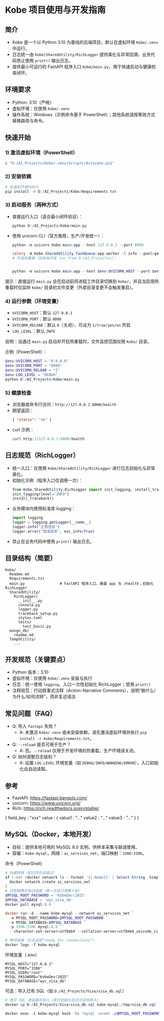 # Kobe 项目使用与开发指南

## 简介
- Kobe 是一个以 Python 3.10 为基线的后端项目，默认在虚拟环境 `Kobe/.venv` 中运行。
- 日志统一由 `Kobe/SharedUtility/RichLogger` 提供美化与异常回溯，业务代码禁止使用 `print()` 输出日志。
- 提供最小可运行的 FastAPI 程序入口 `Kobe/main.py`，用于快速启动与健康检查闭环。

## 环境要求
- Python: 3.10（严格）
- 虚拟环境：仅使用 `Kobe/.venv`
- 操作系统：Windows（示例命令基于 PowerShell）；其他系统请按等效方式替换路径与命令。

## 快速开始
### 1) 激活虚拟环境（PowerShell）
```powershell
& "D:/AI_Projects/Kobe/.venv/Scripts/Activate.ps1"
```

### 2) 安装依赖
```powershell
# 在虚拟环境内执行
pip install -r D:/AI_Projects/Kobe/Requirements.txt
```

### 3) 启动服务（两种方式）
- 直接运行入口（适合最小闭环验证）：
  ```powershell
  python D:/AI_Projects/Kobe/main.py
  ```
- 使用 uvicorn CLI（官方推荐，生产/开发统一）：
  ```powershell
  python -m uvicorn Kobe.main:app --host 127.0.0.1 --port 8000

  celery -A Kobe.SharedUtility.TaskQueue:app worker -l info --pool=gevent --concurrency=100
  # 开发热重载（仅本地开发 run from D:\AI_Projects>）：


  python -m uvicorn Kobe.main:app --host $env:UVICORN_HOST --port $env:UVICORN_PORT --reload --log-level debug
  ```

提示：直接运行 `main.py` 会在启动前将进程工作目录切换到 `Kobe/`，并且当启用热重载时仅监听 `Kobe/` 目录的文件变更（外部目录变更不会触发重启）。

### 4) 运行参数（环境变量）
- `UVICORN_HOST`：默认 `127.0.0.1`
- `UVICORN_PORT`：默认 `8000`
- `UVICORN_RELOAD`：默认 `0`（关闭），可设为 `1/true/yes/on` 开启
- `LOG_LEVEL`：默认 `INFO`

说明：当通过 `main.py` 启动并开启热重载时，文件监控范围仅限 `Kobe/` 目录。

示例（PowerShell）：
```powershell
$env:UVICORN_HOST = "0.0.0.0"
$env:UVICORN_PORT = "8080"
$env:UVICORN_RELOAD = "1"
$env:LOG_LEVEL = "DEBUG"
python D:/AI_Projects/Kobe/main.py
```

### 5) 健康检查
- 浏览器或命令行访问：`http://127.0.0.1:8000/health`
- 期望返回：
  ```json
  { "status": "ok" }
  ```
- curl 示例：
  ```powershell
  curl http://127.0.0.1:8000/health
  ```

## 日志规范（RichLogger）
- 统一入口：仅使用 `Kobe/SharedUtility/RichLogger` 进行日志初始化与异常美化。
- 初始化示例（程序入口仅调用一次）：
  ```python
  from Kobe.SharedUtility.RichLogger import init_logging, install_traceback
  init_logging(level="INFO")
  install_traceback()
  ```
- 业务模块内使用标准库 logging：
  ```python
  import logging
  logger = logging.getLogger(__name__)
  logger.info("正常信息")
  logger.error("错误信息", exc_info=True)
  ```
- 禁止在业务代码中使用 `print()` 输出日志。

## 目录结构（简要）
```text
Kobe/
  Readme.md
  Requirements.txt
  main.py                # FastAPI 程序入口，暴露 app 与 /health；初始化 RichLogger
  SharedUtility/
    RichLogger/
      __init__.py
      console.py
      logger.py
      traceback_setup.py
      styles.toml
      tests/
        test_basic.py
  mango_db/
    readme.md
  TempUtility/
    ...
```

## 开发规范（关键要点）
- Python 版本：3.10
- 虚拟环境：仅使用 `Kobe/.venv` 安装与执行
- 日志：统一使用 `logging`，入口一次性初始化 RichLogger；禁用 `print()`
- 注释规范：行动叙事式注释（Action-Narrative Comments），说明“做什么/为什么/如何流转”，而非复述语法

## 常见问题（FAQ）
- Q: 导入 `fastapi` 失败？
  - A: 未激活 `Kobe/.venv` 或未安装依赖。请先激活虚拟环境并执行 `pip install -r Kobe/Requirements.txt`。
- Q: `--reload` 是否可用于生产？
  - A: 否。`--reload` 仅用于开发环境的热重载，生产环境请关闭。
- Q: 如何调整日志级别？
  - A: 设置 `LOG_LEVEL` 环境变量（如 `DEBUG/INFO/WARNING/ERROR`），入口初始化会自动读取。

## 参考
- FastAPI: https://fastapi.tiangolo.com/
- uvicorn: https://www.uvicorn.org/
- Rich: https://rich.readthedocs.io/en/stable/


{
  field_key : "xxx"
  value : {
    value1 : "..."
    value2 : "..."
    value3 : "..."
  }
}

## MySQL（Docker，本地开发）
- 目标：提供本地可用的 MySQL 8.0 实例，供样本采集与联调使用。
- 容器：`kobe-mysql`，网络：`ai_services_net`，端口映射：`3306:3306`。

命令（PowerShell）
```powershell
# 创建网络（如已存在会跳过）
if (-not (docker network ls --format '{{.Name}}' | Select-String -SimpleMatch ai_services_net)) {
  docker network create ai_services_net
}
# 拉取镜像并启动容器（第一次执行需数十秒）
$MYSQL_ROOT_PASSWORD = 'KobeDev!2025'
$MYSQL_DATABASE = 'wyc_visa_db'
docker pull mysql:8.0

docker run -d --name kobe-mysql --network ai_services_net `
  -e MYSQL_ROOT_PASSWORD=$MYSQL_ROOT_PASSWORD `
  -e MYSQL_DATABASE=$MYSQL_DATABASE `
  -p 3306:3306 mysql:8.0 `
  --character-set-server=utf8mb4 --collation-server=utf8mb4_unicode_ci

# 等待就绪（日志出现“ready for connections”）
docker logs -f kobe-mysql
```

环境变量（.env）
```env
MYSQL_HOST="127.0.0.1"
MYSQL_PORT="3306"
MYSQL_USER="root"
MYSQL_PASSWORD="KobeDev!2025"
MYSQL_DATABASE="wyc_visa_db"
```

可选：导入已有 SQL（如 `D:/AI_Projects/Visa/visa_db.sql`）
```powershell
# 拷贝 SQL 进容器并导入（首次初始化后也可这样导入）
docker cp D:/AI_Projects/Visa/visa_db.sql kobe-mysql:/tmp/visa_db.sql

docker exec -i kobe-mysql bash -lc "mysql -uroot -p$MYSQL_ROOT_PASSWORD $MYSQL_DATABASE < /tmp/visa_db.sql"
```
